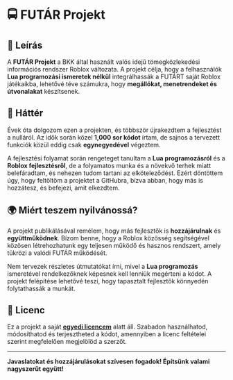 # 🚍 FUTÁR Projekt

## 📜 Leírás
A **FUTÁR Projekt** a BKK által használt valós idejű tömegközlekedési információs rendszer Roblox változata. A projekt célja, hogy a felhasználók **Lua programozási ismeretek nélkül** integrálhassák a FUTÁRT saját Roblox játékaikba, lehetővé téve számukra, hogy **megállókat, menetrendeket és útvonalakat** készítsenek.

## 🔧 Háttér
Évek óta dolgozom ezen a projekten, és többször újrakezdtem a fejlesztést a nulláról. Az idők során közel **1,000 sor kódot** írtam, de sajnos a tervezett funkciók közül eddig csak **egynegyedével** végeztem.

A fejlesztési folyamat során rengeteget tanultam a **Lua programozásról** és a **Roblox fejlesztésről**, de a folyamatos munka és a növekvő terhek miatt belefáradtam, és nehezen tudom tartani az elköteleződést. Ezért döntöttem úgy, hogy feltöltöm a projektet a GitHubra, bízva abban, hogy más is hozzátesz, és befejezi, amit elkezdtem.

## 🌍 Miért teszem nyilvánossá?
A projekt publikálásával remélem, hogy más fejlesztők is **hozzájárulnak** és **együttműködnek**. Bízom benne, hogy a Roblox közösség segítségével közösen létrehozhatunk egy teljesen működő és hasznos rendszert, amely tükrözi a valódi FUTÁR működését.

Nem tervezek részletes útmutatókat írni, mivel a **Lua programozás** ismeretével rendelkezőknek képesnek kell lenniük megérteni a kódot. A projekt felépítése lehetővé teszi, hogy tapasztalt fejlesztők könnyedén folytathassák a munkát.

## 📄 Licenc
Ez a projekt a saját [**egyedi licencem**](https://github.com/rizzicusnimrod/FUTARV2/blob/main/LICENC.md) alatt áll. Szabadon használhatod, módosíthatod és terjesztheted a kódot, amennyiben a licenc feltételei szerint megfelelően megjelölöd a szerzőt.

---

**Javaslatokat és hozzájárulásokat szívesen fogadok! Építsünk valami nagyszerűt együtt!**
